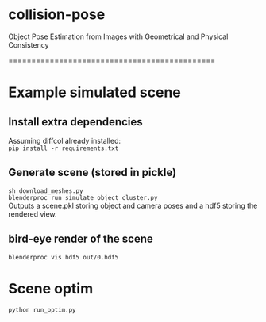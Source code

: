 # collision-pose
Object Pose Estimation from Images with Geometrical and Physical Consistency



=============================================
# Example simulated scene
## Install extra dependencies
Assuming diffcol already installed:  
`pip install -r requirements.txt`  

## Generate scene (stored in pickle)
`sh download_meshes.py`  
`blenderproc run simulate_object_cluster.py`  
Outputs a scene.pkl storing object and camera poses and a hdf5 storing the rendered view.

## bird-eye render of the scene
`blenderproc vis hdf5 out/0.hdf5`

# Scene optim
`python run_optim.py`